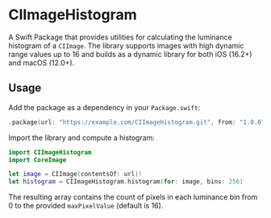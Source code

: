# CIImageHistogram

A Swift Package that provides utilities for calculating the luminance histogram of a `CIImage`. The library supports images with high dynamic range values up to 16 and builds as a dynamic library for both iOS (16.2+) and macOS (12.0+).

## Usage

Add the package as a dependency in your `Package.swift`:

```swift
.package(url: "https://example.com/CIImageHistogram.git", from: "1.0.0")
```

Import the library and compute a histogram:

```swift
import CIImageHistogram
import CoreImage

let image = CIImage(contentsOf: url)!
let histogram = CIImageHistogram.histogram(for: image, bins: 256)
```

The resulting array contains the count of pixels in each luminance bin from 0 to the provided `maxPixelValue` (default is 16).

